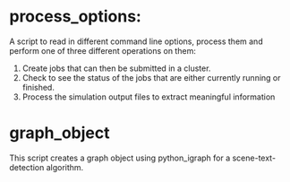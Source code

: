 # process_options:
A script to read in different command line options, process them and perform one of three different operations on them:
  1. Create jobs that can then be submitted in a cluster.
  2. Check to see the status of the jobs that are either currently running or finished.
  3. Process the simulation output files to extract meaningful information

# graph_object
This script creates a graph object using python_igraph for a scene-text-detection algorithm.
